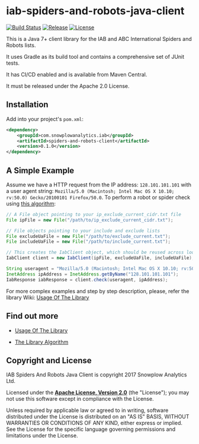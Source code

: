 # iab-spiders-and-robots-java-client

[![Build Status](https://api.travis-ci.org/snowplow/iab-spiders-and-robots-java-client.svg?branch=master)][travis]
[![Release](https://img.shields.io/github/release/snowplow/iab-spiders-and-robots-java-client.svg?style=flat)][releases]
[![License](http://img.shields.io/badge/license-Apache--2-blue.svg?style=flat)][license]

This is a Java 7+ client library for the IAB and ABC International Spiders and Robots lists.

It uses Gradle as its build tool and contains a comprehensive set of JUnit tests.

It has CI/CD enabled and is available from Maven Central.

It must be released under the Apache 2.0 License.

## Installation

Add into your project's `pom.xml`:

```xml
<dependency>
    <groupId>com.snowplowanalytics.iab</groupId>
    <artifactId>spiders-and-robots-client</artifactId>
    <version>0.1.0</version>
</dependency>
```

## A Simple Example

Assume we have a HTTP request from the IP address: `128.101.101.101` with a user agent string: 
`Mozilla/5.0 (Macintosh; Intel Mac OS X 10.10; rv:50.0) Gecko/20100101 Firefox/50.0`.
To perform a robot or spider check using [this algorithm][wiki-algorithm]:

```java
// A File object pointing to your ip_exclude_current_cidr.txt file
File ipFile = new File("/path/to/ip_exclude_current_cidr.txt");

// File objects pointing to your include and exclude lists
File excludeUaFile = new File("/path/to/exclude_current.txt");
File includeUaFile = new File("/path/to/include_current.txt");

// This creates the IabClient object, which should be reused across lookups.
IabClient client = new IabClient(ipFile, excludeUaFile, includeUaFile);

String useragent = "Mozilla/5.0 (Macintosh; Intel Mac OS X 10.10; rv:50.0) Gecko/20100101 Firefox/50.0";
InetAddress ipAddress = InetAddress.getByName("128.101.101.101");
IabResponse iabResponse = client.check(useragent, ipAddress);
```

For more complex examples and step by step description, please, refer the library Wiki: [Usage Of The Library][wiki-usage]

## Find out more

* [Usage Of The Library][wiki-usage]

* [The Library Algorithm][wiki-algorithm]

## Copyright and License

IAB Spiders And Robots Java Client is copyright 2017 Snowplow Analytics Ltd.

Licensed under the **[Apache License, Version 2.0][license]** (the "License"); you may not use this software except in compliance with the License.

Unless required by applicable law or agreed to in writing, software distributed under the License is distributed on an "AS IS" BASIS, WITHOUT WARRANTIES OR CONDITIONS OF ANY KIND, either express or implied. See the License for the specific language governing permissions and limitations under the License.

[travis]: https://travis-ci.org/snowplow/iab-spiders-and-robots-java-client
[releases]: https://github.com/snowplow/iab-spiders-and-robots-java-client/releases

[wiki-usage]: https://github.com/snowplow/iab-spiders-and-robots-java-client/wiki/Usage-Of-The-Library
[wiki-algorithm]: https://github.com/snowplow/iab-spiders-and-robots-java-client/wiki/The-Library-Algorithm
[license]: http://www.apache.org/licenses/LICENSE-2.0

